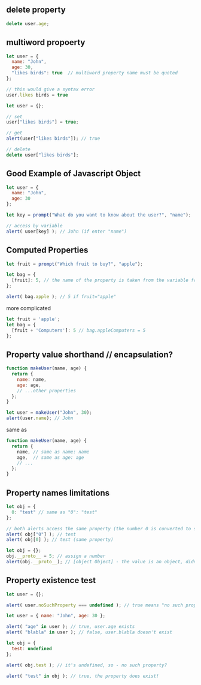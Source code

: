 ## delete property
```javascript
delete user.age;
```

## multiword propoerty
```javascript
let user = {
  name: "John",
  age: 30,
  "likes birds": true  // multiword property name must be quoted
};

// this would give a syntax error
user.likes birds = true
```
```javascript
let user = {};

// set
user["likes birds"] = true;

// get
alert(user["likes birds"]); // true

// delete
delete user["likes birds"];
```


## Good Example of Javascript Object
```javascript
let user = {
  name: "John",
  age: 30
};

let key = prompt("What do you want to know about the user?", "name");

// access by variable
alert( user[key] ); // John (if enter "name")
```

## Computed Properties
```javascript
let fruit = prompt("Which fruit to buy?", "apple");

let bag = {
  [fruit]: 5, // the name of the property is taken from the variable fruit
};

alert( bag.apple ); // 5 if fruit="apple"
```
more complicated
```javascript
let fruit = 'apple';
let bag = {
  [fruit + 'Computers']: 5 // bag.appleComputers = 5
};
```

## Property value shorthand // encapsulation?
```javascript
function makeUser(name, age) {
  return {
    name: name,
    age: age,
    // ...other properties
  };
}

let user = makeUser("John", 30);
alert(user.name); // John
```
same as
```javascript
function makeUser(name, age) {
  return {
    name, // same as name: name
    age,  // same as age: age
    // ...
  };
}
```

## Property names limitations 
```javascript
let obj = {
  0: "test" // same as "0": "test"
};

// both alerts access the same property (the number 0 is converted to string "0")
alert( obj["0"] ); // test
alert( obj[0] ); // test (same property)
```
```javascript
let obj = {};
obj.__proto__ = 5; // assign a number
alert(obj.__proto__); // [object Object] - the value is an object, didn't work as intended
```

## Property existence test
```javascript
let user = {};

alert( user.noSuchProperty === undefined ); // true means "no such property"
```
```javascript
let user = { name: "John", age: 30 };

alert( "age" in user ); // true, user.age exists
alert( "blabla" in user ); // false, user.blabla doesn't exist
```
```javascript
let obj = {
  test: undefined
};

alert( obj.test ); // it's undefined, so - no such property?

alert( "test" in obj ); // true, the property does exist!
```

